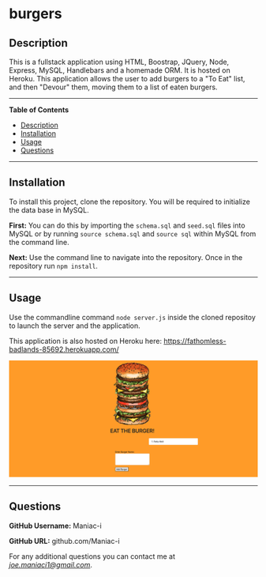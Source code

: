 # burgers

## Description
This is a fullstack application using HTML, Boostrap, JQuery, Node, Express, MySQL, Handlebars and a homemade ORM. It is hosted on Heroku. This application allows the user to add burgers to a "To Eat" list, and then "Devour" them, moving them to a list of eaten burgers.

---
**Table of Contents**
 - [Description](#Description)
 - [Installation](#Installation)
 - [Usage](#Usage)
 - [Questions](#Questions)

---
## Installation
To install this project, clone the repository. You will be required to initialize the data base in MySQL.

**First:** You can do this by importing the `schema.sql` and `seed.sql` files into MySQL or by running `source schema.sql` and `source sql` within MySQL from the command line.

**Next:** Use the command line to navigate into the repository. Once in the repository run `npm install`.

---
## Usage
Use the commandline command `node server.js` inside the cloned repositoy to launch the server and the application.

This application is also hosted on Heroku here: https://fathomless-badlands-85692.herokuapp.com/

![](https://github.com/Maniac-i/burgers/blob/main/public/assets/img/Screen%20Shot%202021-01-26%20at%205.20.31%20PM.png?raw=true)


---
## Questions 

**GitHub Username:** Maniac-i

**GitHub URL:** github.com/Maniac-i

For any additional questions you can contact me at *joe.maniaci1@gmail.com*.
